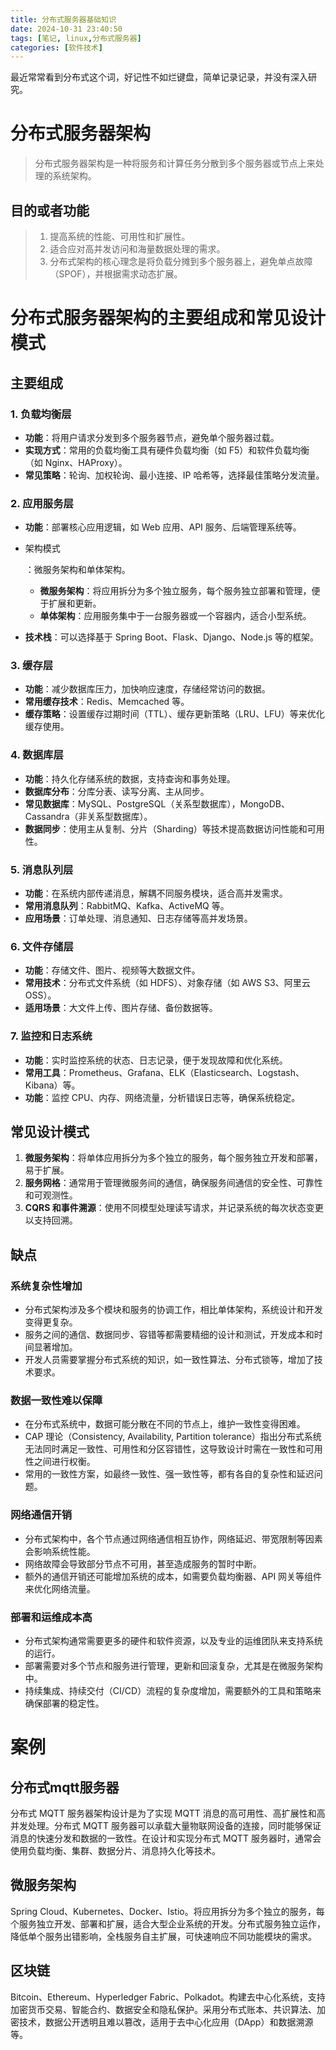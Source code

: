 ```yaml
---
title: 分布式服务器基础知识
date: 2024-10-31 23:40:50
tags: [笔记, linux,分布式服务器]
categories: [软件技术]
---
```


最近常常看到分布式这个词，好记性不如烂键盘，简单记录记录，并没有深入研究。

# 分布式服务器架构

> 分布式服务器架构是一种将服务和计算任务分散到多个服务器或节点上来处理的系统架构。

## 目的或者功能

> 1. 提高系统的性能、可用性和扩展性。
> 2. 适合应对高并发访问和海量数据处理的需求。
> 3. 分布式架构的核心理念是将负载分摊到多个服务器上，避免单点故障（SPOF），并根据需求动态扩展。

# 分布式服务器架构的主要组成和常见设计模式

## 主要组成

### 1. **负载均衡层**

- **功能**：将用户请求分发到多个服务器节点，避免单个服务器过载。
- **实现方式**：常用的负载均衡工具有硬件负载均衡（如 F5）和软件负载均衡（如 Nginx、HAProxy）。
- **常见策略**：轮询、加权轮询、最小连接、IP 哈希等，选择最佳策略分发流量。

### 2. **应用服务层**

- **功能**：部署核心应用逻辑，如 Web 应用、API 服务、后端管理系统等。

- 架构模式

    ：微服务架构和单体架构。

    - **微服务架构**：将应用拆分为多个独立服务，每个服务独立部署和管理，便于扩展和更新。
    - **单体架构**：应用服务集中于一台服务器或一个容器内，适合小型系统。

- **技术栈**：可以选择基于 Spring Boot、Flask、Django、Node.js 等的框架。

### 3. **缓存层**

- **功能**：减少数据库压力，加快响应速度，存储经常访问的数据。
- **常用缓存技术**：Redis、Memcached 等。
- **缓存策略**：设置缓存过期时间（TTL）、缓存更新策略（LRU、LFU）等来优化缓存使用。

### 4. **数据库层**

- **功能**：持久化存储系统的数据，支持查询和事务处理。
- **数据库分布**：分库分表、读写分离、主从同步。
- **常见数据库**：MySQL、PostgreSQL（关系型数据库），MongoDB、Cassandra（非关系型数据库）。
- **数据同步**：使用主从复制、分片（Sharding）等技术提高数据访问性能和可用性。

### 5. **消息队列层**

- **功能**：在系统内部传递消息，解耦不同服务模块，适合高并发需求。
- **常用消息队列**：RabbitMQ、Kafka、ActiveMQ 等。
- **应用场景**：订单处理、消息通知、日志存储等高并发场景。

### 6. **文件存储层**

- **功能**：存储文件、图片、视频等大数据文件。
- **常用技术**：分布式文件系统（如 HDFS）、对象存储（如 AWS S3、阿里云 OSS）。
- **适用场景**：大文件上传、图片存储、备份数据等。

### 7. **监控和日志系统**

- **功能**：实时监控系统的状态、日志记录，便于发现故障和优化系统。
- **常用工具**：Prometheus、Grafana、ELK（Elasticsearch、Logstash、Kibana）等。
- **功能**：监控 CPU、内存、网络流量，分析错误日志等，确保系统稳定。



## 常见设计模式

1. **微服务架构**：将单体应用拆分为多个独立的服务，每个服务独立开发和部署，易于扩展。
2. **服务网格**：通常用于管理微服务间的通信，确保服务间通信的安全性、可靠性和可观测性。
3. **CQRS 和事件溯源**：使用不同模型处理读写请求，并记录系统的每次状态变更以支持回溯。

## 缺点

### 系统复杂性增加

- 分布式架构涉及多个模块和服务的协调工作，相比单体架构，系统设计和开发变得更复杂。
- 服务之间的通信、数据同步、容错等都需要精细的设计和测试，开发成本和时间显著增加。
- 开发人员需要掌握分布式系统的知识，如一致性算法、分布式锁等，增加了技术要求。

###  数据一致性难以保障

- 在分布式系统中，数据可能分散在不同的节点上，维护一致性变得困难。
- CAP 理论（Consistency, Availability, Partition tolerance）指出分布式系统无法同时满足一致性、可用性和分区容错性，这导致设计时需在一致性和可用性之间进行权衡。
- 常用的一致性方案，如最终一致性、强一致性等，都有各自的复杂性和延迟问题。

###  网络通信开销

- 分布式架构中，各个节点通过网络通信相互协作，网络延迟、带宽限制等因素会影响系统性能。
- 网络故障会导致部分节点不可用，甚至造成服务的暂时中断。
- 额外的通信开销还可能增加系统的成本，如需要负载均衡器、API 网关等组件来优化网络流量。

### 部署和运维成本高

- 分布式架构通常需要更多的硬件和软件资源，以及专业的运维团队来支持系统的运行。
- 部署需要对多个节点和服务进行管理，更新和回滚复杂，尤其是在微服务架构中。
- 持续集成、持续交付（CI/CD）流程的复杂度增加，需要额外的工具和策略来确保部署的稳定性。

# 案例

## 分布式mqtt服务器

分布式 MQTT 服务器架构设计是为了实现 MQTT 消息的高可用性、高扩展性和高并发处理。分布式 MQTT 服务器可以承载大量物联网设备的连接，同时能够保证消息的快速分发和数据的一致性。在设计和实现分布式 MQTT 服务器时，通常会使用负载均衡、集群、数据分片、消息持久化等技术。

## 微服务架构

Spring Cloud、Kubernetes、Docker、Istio。将应用拆分为多个独立的服务，每个服务独立开发、部署和扩展，适合大型企业系统的开发。分布式服务独立运作，降低单个服务出错影响，全栈服务自主扩展，可快速响应不同功能模块的需求。

## 区块链

Bitcoin、Ethereum、Hyperledger Fabric、Polkadot。构建去中心化系统，支持加密货币交易、智能合约、数据安全和隐私保护。采用分布式账本、共识算法、加密技术，数据公开透明且难以篡改，适用于去中心化应用（DApp）和数据溯源等。
